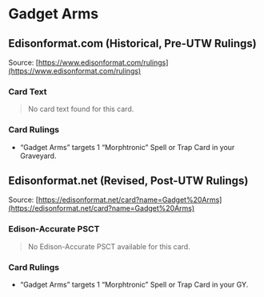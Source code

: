 # Gadget Arms

## Edisonformat.com (Historical, Pre-UTW Rulings)

Source: [https://www.edisonformat.com/rulings](https://www.edisonformat.com/rulings)

### Card Text

> No card text found for this card.

### Card Rulings

*   “Gadget Arms” targets 1 “Morphtronic” Spell or Trap Card in your Graveyard.

## Edisonformat.net (Revised, Post-UTW Rulings)

Source: [https://edisonformat.net/card?name=Gadget%20Arms](https://edisonformat.net/card?name=Gadget%20Arms)

### Edison-Accurate PSCT

> No Edison-Accurate PSCT available for this card.

### Card Rulings

*   “Gadget Arms” targets 1 “Morphtronic” Spell or Trap Card in your GY.
            